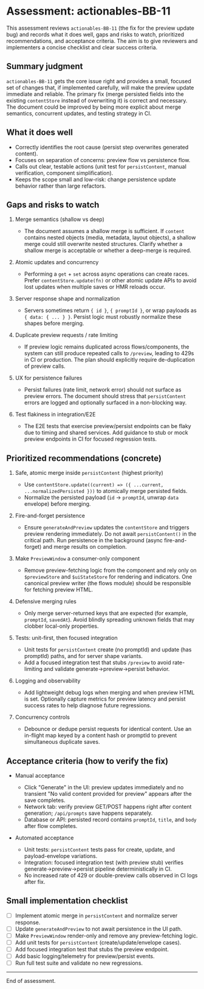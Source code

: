 # Assessment: actionables-BB-11

This assessment reviews `actionables-BB-11` (the fix for the preview update bug) and records what it does well, gaps and risks to watch, prioritized recommendations, and acceptance criteria. The aim is to give reviewers and implementers a concise checklist and clear success criteria.

## Summary judgment

`actionables-BB-11` gets the core issue right and provides a small, focused set of changes that, if implemented carefully, will make the preview update immediate and reliable. The primary fix (merge persisted fields into the existing `contentStore` instead of overwriting it) is correct and necessary. The document could be improved by being more explicit about merge semantics, concurrent updates, and testing strategy in CI.

## What it does well

- Correctly identifies the root cause (persist step overwrites generated content).
- Focuses on separation of concerns: preview flow vs persistence flow.
- Calls out clear, testable actions (unit test for `persistContent`, manual verification, component simplification).
- Keeps the scope small and low-risk: change persistence update behavior rather than large refactors.

## Gaps and risks to watch

1. Merge semantics (shallow vs deep)

   - The document assumes a shallow merge is sufficient. If `content` contains nested objects (media, metadata, layout objects), a shallow merge could still overwrite nested structures. Clarify whether a shallow merge is acceptable or whether a deep-merge is required.

2. Atomic updates and concurrency

   - Performing a `get` + `set` across async operations can create races. Prefer `contentStore.update(fn)` or other atomic update APIs to avoid lost updates when multiple saves or HMR reloads occur.

3. Server response shape and normalization

   - Servers sometimes return `{ id }`, `{ promptId }`, or wrap payloads as `{ data: { ... } }`. Persist logic must robustly normalize these shapes before merging.

4. Duplicate preview requests / rate limiting

   - If preview logic remains duplicated across flows/components, the system can still produce repeated calls to `/preview`, leading to 429s in CI or production. The plan should explicitly require de-duplication of preview calls.

5. UX for persistence failures

   - Persist failures (rate limit, network error) should not surface as preview errors. The document should stress that `persistContent` errors are logged and optionally surfaced in a non-blocking way.

6. Test flakiness in integration/E2E
   - The E2E tests that exercise preview/persist endpoints can be flaky due to timing and shared services. Add guidance to stub or mock preview endpoints in CI for focused regression tests.

## Prioritized recommendations (concrete)

1. Safe, atomic merge inside `persistContent` (highest priority)

   - Use `contentStore.update((current) => ({ ...current, ...normalizedPersisted }))` to atomically merge persisted fields.
   - Normalize the persisted payload (`id` → `promptId`, unwrap `data` envelope) before merging.

2. Fire-and-forget persistence

   - Ensure `generateAndPreview` updates the `contentStore` and triggers preview rendering immediately. Do not await `persistContent()` in the critical path. Run persistence in the background (async fire-and-forget) and merge results on completion.

3. Make `PreviewWindow` a consumer-only component

   - Remove preview-fetching logic from the component and rely only on `$previewStore` and `$uiStateStore` for rendering and indicators. One canonical preview writer (the flows module) should be responsible for fetching preview HTML.

4. Defensive merging rules

   - Only merge server-returned keys that are expected (for example, `promptId`, `savedAt`). Avoid blindly spreading unknown fields that may clobber local-only properties.

5. Tests: unit-first, then focused integration

   - Unit tests for `persistContent` create (no promptId) and update (has promptId) paths, and for server shape variants.
   - Add a focused integration test that stubs `/preview` to avoid rate-limiting and validate generate→preview→persist behavior.

6. Logging and observability

   - Add lightweight debug logs when merging and when preview HTML is set. Optionally capture metrics for preview latency and persist success rates to help diagnose future regressions.

7. Concurrency controls
   - Debounce or dedupe persist requests for identical content. Use an in-flight map keyed by a content hash or promptId to prevent simultaneous duplicate saves.

## Acceptance criteria (how to verify the fix)

- Manual acceptance

  - Click "Generate" in the UI: preview updates immediately and no transient "No valid content provided for preview" appears after the save completes.
  - Network tab: verify preview GET/POST happens right after content generation; `/api/prompts` save happens separately.
  - Database or API: persisted record contains `promptId`, `title`, and `body` after flow completes.

- Automated acceptance
  - Unit tests: `persistContent` tests pass for create, update, and payload-envelope variations.
  - Integration: focused integration test (with preview stub) verifies generate→preview→persist pipeline deterministically in CI.
  - No increased rate of 429 or double-preview calls observed in CI logs after fix.

## Small implementation checklist

- [ ] Implement atomic merge in `persistContent` and normalize server response.
- [ ] Update `generateAndPreview` to not await persistence in the UI path.
- [ ] Make `PreviewWindow` render-only and remove any preview-fetching logic.
- [ ] Add unit tests for `persistContent` (create/update/envelope cases).
- [ ] Add focused integration test that stubs the preview endpoint.
- [ ] Add basic logging/telemetry for preview/persist events.
- [ ] Run full test suite and validate no new regressions.

---

End of assessment.
